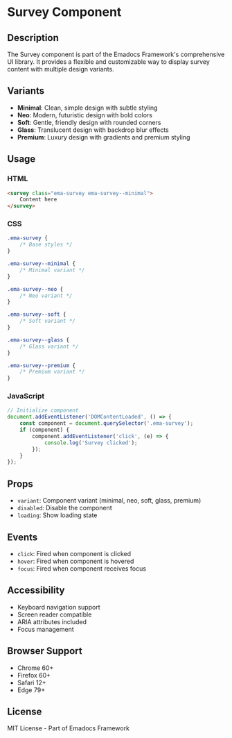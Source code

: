 # Survey Component

## Description
The Survey component is part of the Emadocs Framework's comprehensive UI library. It provides a flexible and customizable way to display survey content with multiple design variants.

## Variants
- **Minimal**: Clean, simple design with subtle styling
- **Neo**: Modern, futuristic design with bold colors
- **Soft**: Gentle, friendly design with rounded corners
- **Glass**: Translucent design with backdrop blur effects
- **Premium**: Luxury design with gradients and premium styling

## Usage

### HTML
```html
<survey class="ema-survey ema-survey--minimal">
    Content here
</survey>
```

### CSS
```css
.ema-survey {
    /* Base styles */
}

.ema-survey--minimal {
    /* Minimal variant */
}

.ema-survey--neo {
    /* Neo variant */
}

.ema-survey--soft {
    /* Soft variant */
}

.ema-survey--glass {
    /* Glass variant */
}

.ema-survey--premium {
    /* Premium variant */
}
```

### JavaScript
```javascript
// Initialize component
document.addEventListener('DOMContentLoaded', () => {
    const component = document.querySelector('.ema-survey');
    if (component) {
        component.addEventListener('click', (e) => {
            console.log('Survey clicked');
        });
    }
});
```

## Props
- `variant`: Component variant (minimal, neo, soft, glass, premium)
- `disabled`: Disable the component
- `loading`: Show loading state

## Events
- `click`: Fired when component is clicked
- `hover`: Fired when component is hovered
- `focus`: Fired when component receives focus

## Accessibility
- Keyboard navigation support
- Screen reader compatible
- ARIA attributes included
- Focus management

## Browser Support
- Chrome 60+
- Firefox 60+
- Safari 12+
- Edge 79+

## License
MIT License - Part of Emadocs Framework

